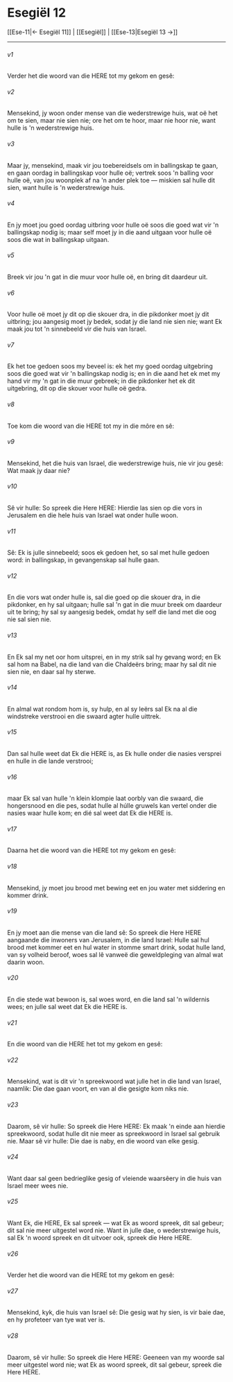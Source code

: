 # Esegiël 12

[[Ese-11|← Esegiël 11]] | [[Esegiël]] | [[Ese-13|Esegiël 13 →]]
***

###### v1
Verder het die woord van die HERE tot my gekom en gesê: 
###### v2
Mensekind, jy woon onder mense van die wederstrewige huis, wat oë het om te sien, maar nie sien nie; ore het om te hoor, maar nie hoor nie, want hulle is 'n wederstrewige huis. 
###### v3
Maar jy, mensekind, maak vir jou toebereidsels om in ballingskap te gaan, en gaan oordag in ballingskap voor hulle oë; vertrek soos 'n balling voor hulle oë, van jou woonplek af na 'n ander plek toe — miskien sal hulle dit sien, want hulle is 'n wederstrewige huis. 
###### v4
En jy moet jou goed oordag uitbring voor hulle oë soos die goed wat vir 'n ballingskap nodig is; maar self moet jy in die aand uitgaan voor hulle oë soos die wat in ballingskap uitgaan. 
###### v5
Breek vir jou 'n gat in die muur voor hulle oë, en bring dit daardeur uit. 
###### v6
Voor hulle oë moet jy dit op die skouer dra, in die pikdonker moet jy dit uitbring; jou aangesig moet jy bedek, sodat jy die land nie sien nie; want Ek maak jou tot 'n sinnebeeld vir die huis van Israel. 
###### v7
Ek het toe gedoen soos my beveel is: ek het my goed oordag uitgebring soos die goed wat vir 'n ballingskap nodig is; en in die aand het ek met my hand vir my 'n gat in die muur gebreek; in die pikdonker het ek dit uitgebring, dit op die skouer voor hulle oë gedra. 
###### v8
Toe kom die woord van die HERE tot my in die môre en sê: 
###### v9
Mensekind, het die huis van Israel, die wederstrewige huis, nie vir jou gesê: Wat maak jy daar nie? 
###### v10
Sê vir hulle: So spreek die Here HERE: Hierdie las sien op die vors in Jerusalem en die hele huis van Israel wat onder hulle woon. 
###### v11
Sê: Ek is julle sinnebeeld; soos ek gedoen het, so sal met hulle gedoen word: in ballingskap, in gevangenskap sal hulle gaan. 
###### v12
En die vors wat onder hulle is, sal die goed op die skouer dra, in die pikdonker, en hy sal uitgaan; hulle sal 'n gat in die muur breek om daardeur uit te bring; hy sal sy aangesig bedek, omdat hy self die land met die oog nie sal sien nie. 
###### v13
En Ek sal my net oor hom uitsprei, en in my strik sal hy gevang word; en Ek sal hom na Babel, na die land van die Chaldeërs bring; maar hy sal dit nie sien nie, en daar sal hy sterwe. 
###### v14
En almal wat rondom hom is, sy hulp, en al sy leërs sal Ek na al die windstreke verstrooi en die swaard agter hulle uittrek. 
###### v15
Dan sal hulle weet dat Ek die HERE is, as Ek hulle onder die nasies versprei en hulle in die lande verstrooi; 
###### v16
maar Ek sal van hulle 'n klein klompie laat oorbly van die swaard, die hongersnood en die pes, sodat hulle al húlle gruwels kan vertel onder die nasies waar hulle kom; en dié sal weet dat Ek die HERE is. 
###### v17
Daarna het die woord van die HERE tot my gekom en gesê: 
###### v18
Mensekind, jy moet jou brood met bewing eet en jou water met siddering en kommer drink. 
###### v19
En jy moet aan die mense van die land sê: So spreek die Here HERE aangaande die inwoners van Jerusalem, in die land Israel: Hulle sal hul brood met kommer eet en hul water in stomme smart drink, sodat hulle land, van sy volheid beroof, woes sal lê vanweë die geweldpleging van almal wat daarin woon. 
###### v20
En die stede wat bewoon is, sal woes word, en die land sal 'n wildernis wees; en julle sal weet dat Ek die HERE is. 
###### v21
En die woord van die HERE het tot my gekom en gesê: 
###### v22
Mensekind, wat is dit vir 'n spreekwoord wat julle het in die land van Israel, naamlik: Die dae gaan voort, en van al die gesigte kom niks nie. 
###### v23
Daarom, sê vir hulle: So spreek die Here HERE: Ek maak 'n einde aan hierdie spreekwoord, sodat hulle dit nie meer as spreekwoord in Israel sal gebruik nie. Maar sê vir hulle: Die dae is naby, en die woord van elke gesig. 
###### v24
Want daar sal geen bedrieglike gesig of vleiende waarsêery in die huis van Israel meer wees nie. 
###### v25
Want Ek, die HERE, Ek sal spreek — wat Ek as woord spreek, dit sal gebeur; dit sal nie meer uitgestel word nie. Want in julle dae, o wederstrewige huis, sal Ek 'n woord spreek en dit uitvoer ook, spreek die Here HERE. 
###### v26
Verder het die woord van die HERE tot my gekom en gesê: 
###### v27
Mensekind, kyk, die huis van Israel sê: Die gesig wat hy sien, is vir baie dae, en hy profeteer van tye wat ver is. 
###### v28
Daarom, sê vir hulle: So spreek die Here HERE: Geeneen van my woorde sal meer uitgestel word nie; wat Ek as woord spreek, dit sal gebeur, spreek die Here HERE. 
